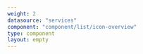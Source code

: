 ```yaml
---
weight: 2
datasource: "services"
component: "component/list/icon-overview"
type: component
layout: empty
---
```

